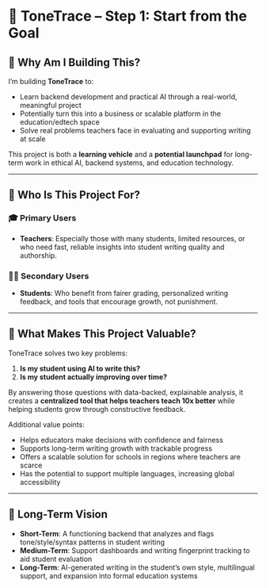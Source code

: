 # 🧭 ToneTrace – Step 1: Start from the Goal

## 🎯 Why Am I Building This?

I’m building **ToneTrace** to:
- Learn backend development and practical AI through a real-world, meaningful project
- Potentially turn this into a business or scalable platform in the education/edtech space
- Solve real problems teachers face in evaluating and supporting writing at scale

This project is both a **learning vehicle** and a **potential launchpad** for long-term work in ethical AI, backend systems, and education technology.

---

## 👥 Who Is This Project For?

### 🎓 Primary Users
- **Teachers**: Especially those with many students, limited resources, or who need fast, reliable insights into student writing quality and authorship.
  
### 🧑‍🎓 Secondary Users
- **Students**: Who benefit from fairer grading, personalized writing feedback, and tools that encourage growth, not punishment.

---

## 💎 What Makes This Project Valuable?

ToneTrace solves two key problems:

1. **Is my student using AI to write this?**
2. **Is my student actually improving over time?**

By answering those questions with data-backed, explainable analysis, it creates a **centralized tool that helps teachers teach 10x better** while helping students grow through constructive feedback.

Additional value points:
- Helps educators make decisions with confidence and fairness
- Supports long-term writing growth with trackable progress
- Offers a scalable solution for schools in regions where teachers are scarce
- Has the potential to support multiple languages, increasing global accessibility

---

## 🧩 Long-Term Vision

- **Short-Term**: A functioning backend that analyzes and flags tone/style/syntax patterns in student writing
- **Medium-Term**: Support dashboards and writing fingerprint tracking to aid student evaluation
- **Long-Term**: AI-generated writing in the student’s own style, multilingual support, and expansion into formal education systems



